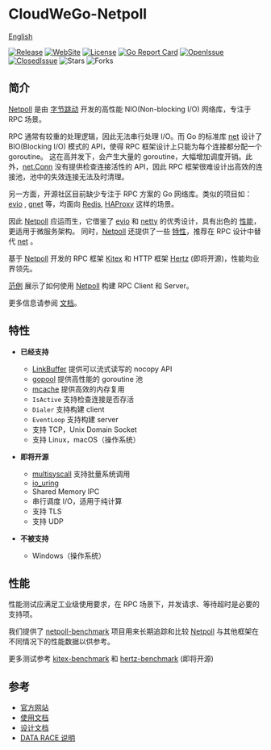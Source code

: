 # CloudWeGo-Netpoll

[English](README.md)

[![Release](https://img.shields.io/github/v/release/cloudwego/netpoll)](https://github.com/cloudwego/netpoll/releases)
[![WebSite](https://img.shields.io/website?up_message=cloudwego&url=https%3A%2F%2Fwww.cloudwego.io%2F)](https://www.cloudwego.io/)
[![License](https://img.shields.io/github/license/cloudwego/netpoll)](https://github.com/cloudwego/netpoll/blob/main/LICENSE)
[![Go Report Card](https://goreportcard.com/badge/github.com/cloudwego/netpoll)](https://goreportcard.com/report/github.com/cloudwego/netpoll)
[![OpenIssue](https://img.shields.io/github/issues/cloudwego/netpoll)](https://github.com/cloudwego/netpoll/issues)
[![ClosedIssue](https://img.shields.io/github/issues-closed/cloudwego/netpoll)](https://github.com/cloudwego/netpoll/issues?q=is%3Aissue+is%3Aclosed)
![Stars](https://img.shields.io/github/stars/cloudwego/netpoll)
![Forks](https://img.shields.io/github/forks/cloudwego/netpoll)

## 简介

[Netpoll][Netpoll] 是由 [字节跳动][ByteDance] 开发的高性能 NIO(Non-blocking I/O)
网络库，专注于 RPC 场景。

RPC 通常有较重的处理逻辑，因此无法串行处理 I/O。而 Go 的标准库 [net][net] 设计了 BIO(Blocking I/O) 模式的
API，使得 RPC 框架设计上只能为每个连接都分配一个 goroutine。 这在高并发下，会产生大量的
goroutine，大幅增加调度开销。此外，[net.Conn][net.Conn] 没有提供检查连接活性的 API，因此 RPC
框架很难设计出高效的连接池，池中的失效连接无法及时清理。

另一方面，开源社区目前缺少专注于 RPC 方案的 Go 网络库。类似的项目如：[evio][evio]
, [gnet][gnet] 等，均面向 [Redis][Redis], [HAProxy][HAProxy] 这样的场景。

因此 [Netpoll][Netpoll] 应运而生，它借鉴了 [evio][evio]
和 [netty][netty] 的优秀设计，具有出色的 [性能](#性能)，更适用于微服务架构。
同时，[Netpoll][Netpoll] 还提供了一些 [特性](#特性)，推荐在 RPC 设计中替代
[net][net] 。

基于 [Netpoll][Netpoll] 开发的 RPC 框架 [Kitex][Kitex] 和 HTTP
框架 [Hertz][Hertz] (即将开源)，性能均业界领先。

[范例][netpoll-examples] 展示了如何使用 [Netpoll][Netpoll]
构建 RPC Client 和 Server。

更多信息请参阅 [文档](#文档)。

## 特性

* **已经支持**
    - [LinkBuffer][LinkBuffer] 提供可以流式读写的 nocopy API
    - [gopool][gopool] 提供高性能的 goroutine 池
    - [mcache][mcache] 提供高效的内存复用
    - `IsActive` 支持检查连接是否存活
    - `Dialer` 支持构建 client
    - `EventLoop` 支持构建 server
    - 支持 TCP，Unix Domain Socket
    - 支持 Linux，macOS（操作系统）

* **即将开源**
    - [multisyscall][multisyscall] 支持批量系统调用
    - [io_uring][io_uring]
    - Shared Memory IPC
    - 串行调度 I/O，适用于纯计算
    - 支持 TLS
    - 支持 UDP

* **不被支持**
    - Windows（操作系统）

## 性能

性能测试应满足工业级使用要求，在 RPC 场景下，并发请求、等待超时是必要的支持项。

我们提供了 [netpoll-benchmark][netpoll-benchmark] 项目用来长期追踪和比较 [Netpoll][Netpoll] 与其他框架在不同情况下的性能数据以供参考。

更多测试参考 [kitex-benchmark][kitex-benchmark] 和 [hertz-benchmark][hertz-benchmark] (即将开源)

## 参考

* [官方网站](https://www.cloudwego.io)
* [使用文档](docs/guide/guide_cn.md)
* [设计文档](docs/reference/design_cn.md)
* [DATA RACE 说明](docs/reference/explain.md)

[Netpoll]: https://github.com/cloudwego/netpoll
[net]: https://github.com/golang/go/tree/master/src/net
[net.Conn]: https://github.com/golang/go/blob/master/src/net/net.go
[evio]: https://github.com/tidwall/evio
[gnet]: https://github.com/panjf2000/gnet
[netty]: https://github.com/netty/netty
[Kitex]: https://github.com/cloudwego/kitex
[Hertz]: https://github.com/cloudwego/hertz

[netpoll-benchmark]: https://github.com/cloudwego/netpoll-benchmark
[kitex-benchmark]: https://github.com/cloudwego/kitex-benchmark
[hertz-benchmark]: https://github.com/cloudwego/hertz-benchmark
[netpoll-examples]:https://github.com/cloudwego/netpoll-examples

[ByteDance]: https://www.bytedance.com
[Redis]: https://redis.io
[HAProxy]: http://www.haproxy.org

[LinkBuffer]: nocopy_linkbuffer.go
[gopool]: https://github.com/bytedance/gopkg/tree/develop/util/gopool
[mcache]: https://github.com/bytedance/gopkg/tree/develop/lang/mcache
[multisyscall]: https://github.com/cloudwego/multisyscall
[io_uring]: https://github.com/axboe/liburing
